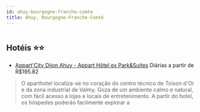 ```yaml
---
id: ahuy-bourgogne-franche-comte
title: Ahuy, Bourgogne-Franche-Comté
---
```


<center><img src="http://image1.urlforimages.com/Images/1473280/$Original/801266018_1005X670.JPG" alt="" /></center>


## Hotéis ⭐️⭐️

-    [Appart'City Dijon Ahuy - Appart Hôtel ex Park&Suites](https://www.hurb.com/aud/https://www.hurb.com/hoteis/ahuy/appart-city-dijon-ahuy-appart-hotel-ex-park-suites-JNP-JP017910?cmp=18055) Diárias a partir de R$195.82
   > O aparthotel localiza-se no coração do centro técnico de Toison d&apos;Or e da zona industrial de Valmy. Goza de um ambiente calmo e natural, com fácil acesso a lojas e locais de entretenimento. A partir do hotel, os hóspedes poderão facilmente explorar a
